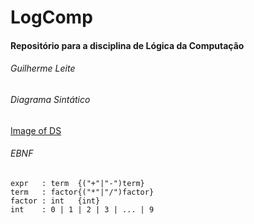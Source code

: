 # LogComp
#### Repositório para a disciplina de Lógica da Computação  

###### Guilherme Leite

###### Diagrama Sintático

[Image of DS](./DS.jpg)

###### EBNF

    expr   : term  {("+"|"-")term}
    term   : factor{("*"|"/")factor}
    factor : int   {int}
    int    : 0 | 1 | 2 | 3 | ... | 9
